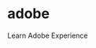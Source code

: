 # adobe
Learn Adobe Experience

<script src="https://assets.adobedtm.com/b9d08c2e66db/434a09fa65fd/launch-1b745cf5c482-development.min.js" async></script>
